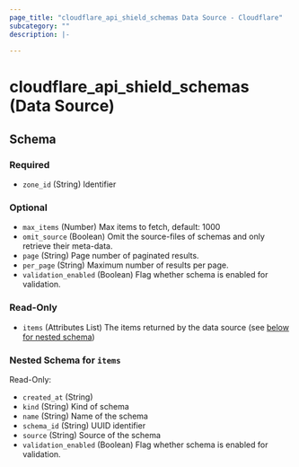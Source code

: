 ```yaml
---
page_title: "cloudflare_api_shield_schemas Data Source - Cloudflare"
subcategory: ""
description: |-
  
---
```


# cloudflare_api_shield_schemas (Data Source)




<!-- schema generated by tfplugindocs -->
## Schema

### Required

- `zone_id` (String) Identifier

### Optional

- `max_items` (Number) Max items to fetch, default: 1000
- `omit_source` (Boolean) Omit the source-files of schemas and only retrieve their meta-data.
- `page` (String) Page number of paginated results.
- `per_page` (String) Maximum number of results per page.
- `validation_enabled` (Boolean) Flag whether schema is enabled for validation.

### Read-Only

- `items` (Attributes List) The items returned by the data source (see [below for nested schema](#nestedatt--items))

<a id="nestedatt--items"></a>
### Nested Schema for `items`

Read-Only:

- `created_at` (String)
- `kind` (String) Kind of schema
- `name` (String) Name of the schema
- `schema_id` (String) UUID identifier
- `source` (String) Source of the schema
- `validation_enabled` (Boolean) Flag whether schema is enabled for validation.


